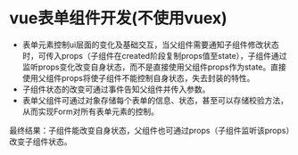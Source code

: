 # vue表单组件开发(不使用vuex)

* 表单元素控制ui层面的变化及基础交互，当父组件需要通知子组件修改状态时，可传入props（子组件在created阶段复制props值至state），子组件通过监听props变化改变自身状态，而不是直接使用父组件props作为state。直接使用父组件props将使子组件不能控制自身状态，失去封装的特性。
* 子组件状态的改变可通过事件告知父组件并传入参数。
* 表单父组件可通过对象存储每个表单的信息、状态，甚至可以存储校验方法，从而实现Form对所有表单元素的控制。

最终结果：子组件能改变自身状态，父组件也可通过props（子组件监听该props）改变子组件状态。